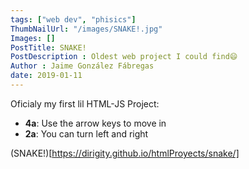 ```yaml
---
tags: ["web dev", "phisics"]
ThumbNailUrl: "/images/SNAKE!.jpg"
Images: []
PostTitle: SNAKE!
PostDescription : Oldest web project I could find😄
Author : Jaime González Fábregas
date: 2019-01-11
---
```


Oficialy my first lil HTML-JS Project:

- **4a**: Use the arrow keys to move in 
- **2a**: You can turn left and right

(SNAKE!)[https://dirigity.github.io/htmlProyects/snake/]